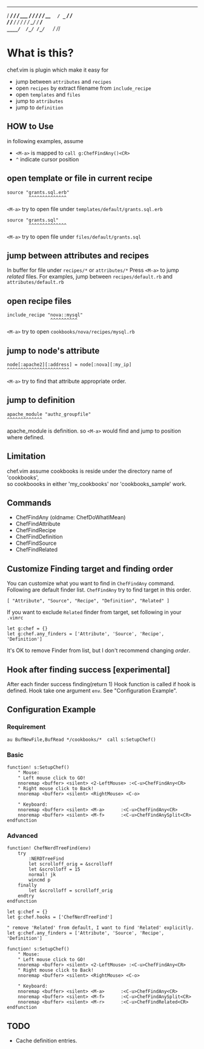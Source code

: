    ______   __               ____
  / ____/  / /_     ___     / __/
 / /      / __ `   / _ `   / /_  
/ /___   / / / /  /  __/  / __/  
`____/  /_/ /_/   `___/  /_/    

What is this?
==================================
chef.vim is plugin which make it easy for

  * jump between `attributes` and `recipes`
  * open `recipes` by extract filename from `include_recipe`
  * open `templates` and `files`
  * jump to `attributes`
  * jump to `definition`

HOW to Use
-----------------------------------------------------------------
in following examples, assume

* `<M-a>` is mapped to `call g:ChefFindAny()<CR>`
* `^` indicate cursor position

## open template or file in current recipe

    source "grants.sql.erb"
            ^^^^^^^^^^^^^^
`<M-a>` try to open file under `templates/default/grants.sql.erb`

    source "grants.sql"
            ^^^^^^^^^^^^^^
`<M-a>` try to open file under `files/default/grants.sql`

## jump between attributes and recipes
In buffer for file under `recipes/*` or `attributes/*`
Press `<M-a>` to jump *related* files.
For examples, jump between `recipes/default.rb` and `attributes/default.rb`

## open recipe files

    include_recipe "nova::mysql"
                    ^^^^^^^^^^
`<M-a>` try to open `cookbooks/nova/recipes/mysql.rb`

## jump to node's attribute

    node[:apache2][:address] = node[:nova][:my_ip]
    ^^^^^^^^^^^^^^^^^^^^^^^

`<M-a>` try to find that attribute appropriate order.

## jump to definition

    apache_module "authz_groupfile"
    ^^^^^^^^^^^^^

apache_module is definition. so `<M-a>` would find and jump to position where defined.

Limitation
-----------------------------------------------------------------
chef.vim assume cookbooks is reside under the directory name of 'cookbooks',  
so cookboooks in either 'my_cookbooks' nor 'cookbooks_sample' work.

Commands
-----------------------------------------------------------------

  * ChefFindAny (oldname: ChefDoWhatIMean)
  * ChefFindAttribute
  * ChefFindRecipe
  * ChefFindDefinition
  * ChefFindSource
  * ChefFindRelated

Customize Finding target and finding order
-----------------------------------------------------------------
You can customize what you want to find in `ChefFindAny` command.
Following are default finder list.
`ChefFindAny` try to find target in this order.

    [ "Attribute", "Source", "Recipe", "Definition", "Related" ]

If you want to exclude `Related` finder from target, set following in your `.vimrc`

    let g:chef = {}
    let g:chef.any_finders = ['Attribute', 'Source', 'Recipe', 'Definition']

It's OK to remove Finder from list, but I don't recommend changing *order*.

Hook after finding success [experimental]
-----------------------------------------------------------------
After each finder success finding(return 1)
Hook function is called if hook is defined.
Hook take one argument `env`.
See "Configuration Example".

Configuration Example
-----------------------------------------------------------------

### Requirement
    au BufNewFile,BufRead */cookbooks/*  call s:SetupChef()

### Basic
    function! s:SetupChef()
        " Mouse:
        " Left mouse click to GO!
        nnoremap <buffer> <silent> <2-LeftMouse> :<C-u>ChefFindAny<CR>
        " Right mouse click to Back!
        nnoremap <buffer> <silent> <RightMouse> <C-o>

        " Keyboard:
        nnoremap <buffer> <silent> <M-a>      :<C-u>ChefFindAny<CR>
        nnoremap <buffer> <silent> <M-f>      :<C-u>ChefFindAnySplit<CR>
    endfunction

### Advanced
    function! ChefNerdTreeFind(env)
        try
            :NERDTreeFind
            let scrolloff_orig = &scrolloff
            let &scrolloff = 15
            normal! jk
            wincmd p
        finally
            let &scrolloff = scrolloff_orig
        endtry
    endfunction

    let g:chef = {}
    let g:chef.hooks = ['ChefNerdTreeFind']

    " remove 'Related' from default, I want to find 'Related' explicitly.
    let g:chef.any_finders = ['Attribute', 'Source', 'Recipe', 'Definition']

    function! s:SetupChef()
        " Mouse:
        " Left mouse click to GO!
        nnoremap <buffer> <silent> <2-LeftMouse> :<C-u>ChefFindAny<CR>
        " Right mouse click to Back!
        nnoremap <buffer> <silent> <RightMouse> <C-o>

        " Keyboard:
        nnoremap <buffer> <silent> <M-a>      :<C-u>ChefFindAny<CR>
        nnoremap <buffer> <silent> <M-f>      :<C-u>ChefFindAnySplit<CR>
        nnoremap <buffer> <silent> <M-r>      :<C-u>ChefFindRelated<CR>
    endfunction

TODO
-----------------------------------------------------------------
* Cache definition entries.
